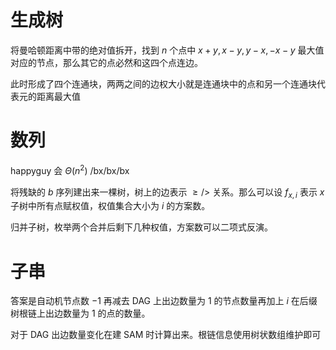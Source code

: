 # 生成树

将曼哈顿距离中带的绝对值拆开，找到 $n$ 个点中 $x+y,x-y,y-x,-x-y$ 最大值对应的节点，那么其它的点必然和这四个点连边。

此时形成了四个连通块，两两之间的边权大小就是连通块中的点和另一个连通块代表元的距离最大值

# 数列

happyguy 会 $\Theta(n^2)$ /bx/bx/bx

将残缺的 $b$ 序列建出来一棵树，树上的边表示 $\ge />$ 关系。那么可以设 $f_{x,i}$ 表示 $x$ 子树中所有点赋权值，权值集合大小为 $i$ 的方案数。

归并子树，枚举两个合并后剩下几种权值，方案数可以二项式反演。

# 子串

答案是自动机节点数 $-1$ 再减去 DAG 上出边数量为 $1$ 的节点数量再加上 $i$ 在后缀树根链上出边数量为 $1$ 的点的数量。

对于 DAG 出边数量变化在建 SAM 时计算出来。根链信息使用树状数组维护即可